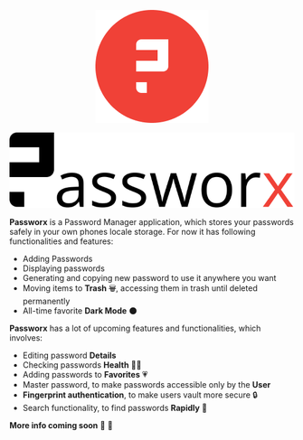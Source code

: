<p align="center"><img src="readme/logo.png"</img></p>
<p align="center"><img src="readme/passworx.svg"</img></p>

**Passworx** is a Password Manager application, which stores your passwords safely in your own phones locale storage. For now it has following functionalities and features:

- Adding Passwords
- Displaying passwords
- Generating and copying new password to use it anywhere you want
- Moving items to **Trash** ~~🗑️~~, accessing them in trash until deleted permanently
- All-time favorite **Dark Mode** 🌑

**Passworx** has a lot of upcoming features and functionalities, which involves:

- Editing password **Details**
- Checking passwords **Health** 🧑‍⚕️
- Adding passwords to **Favorites** 💗
- Master password, to make passwords accessible only by the **User**
- **Fingerprint authentication**, to make users vault more secure 🔒
- Search functionality, to find passwords **Rapidly** 🚀

**More info coming soon** 🚀 🤘
